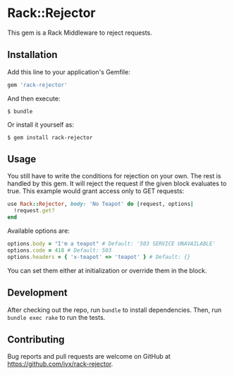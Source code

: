 # Rack::Rejector
This gem is a Rack Middleware to reject requests.

## Installation

Add this line to your application's Gemfile:

```ruby
gem 'rack-rejector'
```

And then execute:

```Shell
$ bundle
```

Or install it yourself as:

```Shell
$ gem install rack-rejector
```
## Usage

You still have to write the conditions for rejection on your own.
The rest is handled by this gem. It will reject the request if the
given block evaluates to true. This example would grant access only to
GET requests:

```ruby
use Rack::Rejector, body: 'No Teapot' do |request, options|
  !request.get?
end
```

Available options are:
```ruby
options.body = "I'm a teapot" # Default: '503 SERVICE UNAVAILABLE'
options.code = 418 # Default: 503
options.headers = { 'x-teapot' => 'teapot' } # Default: {}
```

You can set them either at initialization or override them in the block.


## Development

After checking out the repo, run `bundle` to install dependencies. Then, run `bundle exec rake` to run the tests.


## Contributing

Bug reports and pull requests are welcome on GitHub at https://github.com/ivx/rack-rejector.
